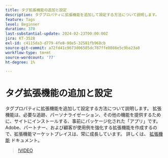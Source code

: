 ```yaml
---
title: タグ拡張機能の追加と設定
description: タグプロパティに拡張機能を追加して設定する方法について説明します。
feature: Tags
level: Beginner
duration: 370
last-substantial-update: 2024-02-23T00:00:00Z
jira: KT-3528
exl-id: c4115da3-d779-4fe8-90e5-32581fb968cb
source-git-commit: a72fd41c9673d06585dc787ffe8086e5c9ba23a0
workflow-type: tm+mt
source-wordcount: '77'
ht-degree: 1%

---
```


# タグ拡張機能の追加と設定

タグプロパティに拡張機能を追加して設定する方法について説明します。 拡張機能は、必要な追跡、パーソナライゼーション、その他の機能を提供するために、サイトにインストールする、事前にパッケージ化された「アプリ」です。 Adobe、パートナー、および顧客が使用例を強化する拡張機能を作成するので、拡張機能マーケットプレイスは、常に成長しています。 詳しくは、 [拡張機能](https://experienceleague.adobe.com/docs/experience-platform/tags/ui/extensions/overview.html?lang=ja) ドキュメント。

>[!VIDEO](https://video.tv.adobe.com/v/28732/?learn=on)
